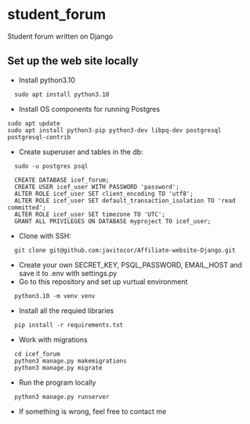 # student_forum
Student forum written on Django

## Set up the web site locally
  - Install python3.10
  ```
    sudo apt install python3.10
  ```
  - Install OS components for running Postgres
  ```
  sudo apt update
  sudo apt install python3-pip python3-dev libpq-dev postgresql postgresql-contrib
  ```
  - Create superuser and tables in the db:
  ```
    sudo -u postgres psql

    CREATE DATABASE icef_forum;
    CREATE USER icef_user WITH PASSWORD 'password';
    ALTER ROLE icef_user SET client_encoding TO 'utf8';
    ALTER ROLE icef_user SET default_transaction_isolation TO 'read committed';
    ALTER ROLE icef_user SET timezone TO 'UTC';
    GRANT ALL PRIVILEGES ON DATABASE myproject TO icef_user;
  ```
  - Clone with SSH:
  ```
    git clone git@github.com:javitocor/Affiliate-website-Django.git
  ```
  - Create your own SECRET_KEY, PSQL_PASSWORD, EMAIL_HOST and save it to .env with settings.py
  - Go to this repository and set up vurtual environment
  ```
    python3.10 -m venv venv
  ```
  - Install all the requied libraries
  ```
    pip install -r requirements.txt
  ```
  - Work with migrations
  ```
    cd icef_forum
    python3 manage.py makemigrations
    python3 manage.py migrate
  ```
  - Run the program locally
  ```
    python3 manage.py runserver
  ```
  - If something is wrong, feel free to contact me